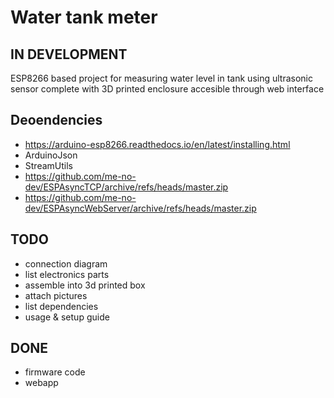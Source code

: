 # Water tank meter

## IN DEVELOPMENT

ESP8266 based project for measuring water level in tank using ultrasonic sensor complete with 3D printed enclosure accesible through web interface

## Deoendencies
* https://arduino-esp8266.readthedocs.io/en/latest/installing.html
* ArduinoJson
* StreamUtils
* https://github.com/me-no-dev/ESPAsyncTCP/archive/refs/heads/master.zip
* https://github.com/me-no-dev/ESPAsyncWebServer/archive/refs/heads/master.zip

## TODO

* connection diagram
* list electronics parts
* assemble into 3d printed box
* attach pictures
* list dependencies
* usage & setup guide

## DONE

* firmware code
* webapp
